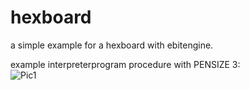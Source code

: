 # hexboard

a simple example for a hexboard with ebitengine.    

example interpreterprogram procedure with PENSIZE 3:    
![Pic1](hexboard/screenshotsmall.JPG)
